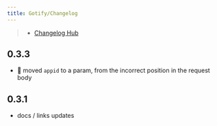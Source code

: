 ```yaml
---
title: Gotify/Changelog
---
```


> - [Changelog Hub](/changelog)

## 0.3.3

- 🐛 moved `appid`  to a param, from the incorrect position in the request body

## 0.3.1

- docs / links updates
